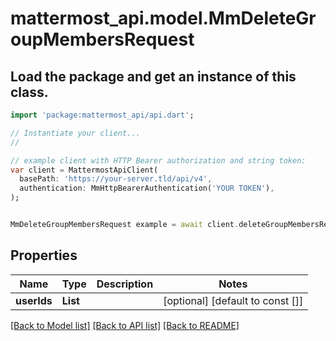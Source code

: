 # mattermost_api.model.MmDeleteGroupMembersRequest

## Load the package and get an instance of this class.
```dart
import 'package:mattermost_api/api.dart';

// Instantiate your client...
//

// example client with HTTP Bearer authorization and string token:
var client = MattermostApiClient(
  basePath: 'https://your-server.tld/api/v4',
  authentication: MmHttpBearerAuthentication('YOUR TOKEN'),
);


MmDeleteGroupMembersRequest example = await client.deleteGroupMembersRequest.FUNCTION_THAT_RETURNS_THIS_CLASS();

```

## Properties
Name | Type | Description | Notes
------------ | ------------- | ------------- | -------------
**userIds** | **List<int>** |  | [optional] [default to const []]

[[Back to Model list]](../GENERATED_README.md#documentation-for-models) [[Back to API list]](../GENERATED_README.md#documentation-for-api-endpoints) [[Back to README]](../GENERATED_README.md)


